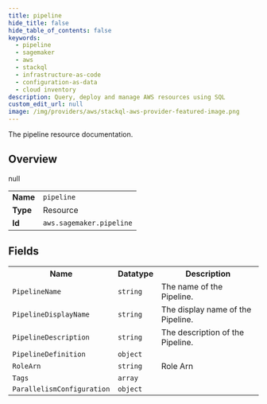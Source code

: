 ```yaml
---
title: pipeline
hide_title: false
hide_table_of_contents: false
keywords:
  - pipeline
  - sagemaker
  - aws
  - stackql
  - infrastructure-as-code
  - configuration-as-data
  - cloud inventory
description: Query, deploy and manage AWS resources using SQL
custom_edit_url: null
image: /img/providers/aws/stackql-aws-provider-featured-image.png
---
```

The pipeline resource documentation.

## Overview
<table><tbody>
<tr><td><b>Name</b></td><td><code>pipeline</code></td></tr>
<tr><td><b>Type</b></td><td>Resource</td></tr>
null
<tr><td><b>Id</b></td><td><code>aws.sagemaker.pipeline</code></td></tr>
</tbody></table>

## Fields
<table><tbody>
<tr><th>Name</th><th>Datatype</th><th>Description</th></tr>
<tr><td><code>PipelineName</code></td><td><code>string</code></td><td>The name of the Pipeline.</td></tr><tr><td><code>PipelineDisplayName</code></td><td><code>string</code></td><td>The display name of the Pipeline.</td></tr><tr><td><code>PipelineDescription</code></td><td><code>string</code></td><td>The description of the Pipeline.</td></tr><tr><td><code>PipelineDefinition</code></td><td><code>object</code></td><td></td></tr><tr><td><code>RoleArn</code></td><td><code>string</code></td><td>Role Arn</td></tr><tr><td><code>Tags</code></td><td><code>array</code></td><td></td></tr><tr><td><code>ParallelismConfiguration</code></td><td><code>object</code></td><td></td></tr>
</tbody></table>